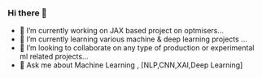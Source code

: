 ### Hi there 👋
- 🔭 I’m currently working on JAX based project on optmisers...
- 🌱 I’m currently learning various machine & deep learning projects  ...
- 👯 I’m looking to collaborate on any type of production or experimental ml related projects...
- 💬 Ask me about Machine Learning , [NLP,CNN,XAI,Deep Learning]

<!--
**udit-rawat/udit-rawat** is a ✨ _special_ ✨ repository because its `README.md` (this file) appears on your GitHub profile.

Here are some ideas to get you started:

- 🔭 I’m currently working on JAX based project on optmisers...
- 🌱 I’m currently learning various machine & deep learning projects  ...
- 👯 I’m looking to collaborate on any type of production or experimental ml related projects...
- 💬 Ask me about Machine Learning , [NLP,CNN,XAI,Deep Learning]
-->
